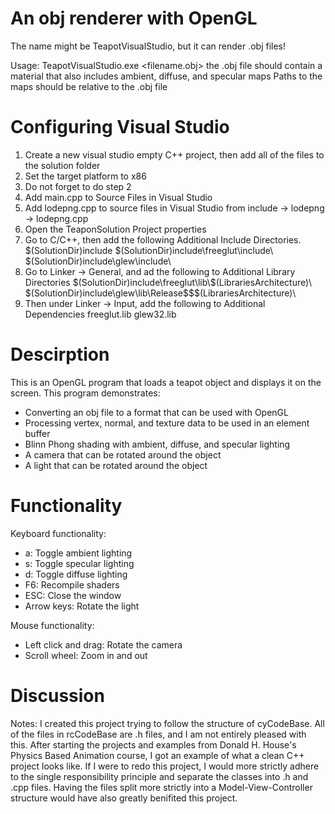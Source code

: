 # An obj renderer with OpenGL
The name might be TeapotVisualStudio, but it can render .obj files!

Usage:
  TeapotVisualStudio.exe <filename.obj>
  the .obj file should contain a material that also includes ambient, diffuse, and specular maps
  Paths to the maps should be relative to the .obj file

# Configuring Visual Studio
1. Create a new visual studio empty C++ project, then add all of the files to the
   solution folder
2. Set the target platform to x86
3. Do not forget to do step 2
2. Add main.cpp to Source Files in Visual Studio
3. Add lodepng.cpp to source files in Visual Studio from
   include -> lodepng -> lodepng.cpp
4. Open the TeaponSolution Project properties
5. Go to C/C++, then add the following Additional Include Directories. 
   $\$$(SolutionDir)include
   $\$$(SolutionDir)include\freeglut\include\ 
   $\$$(SolutionDir)include\glew\include\ 
6. Go to Linker -> General, and ad the following to Additional Library Directories 
   $\$$(SolutionDir)include\freeglut\lib\\$\$$(LibrariesArchitecture)\ 
   $\$$(SolutionDir)include\glew\lib\Release\$\$$(LibrariesArchitecture)\ 
7. Then under Linker -> Input, add the following to Additional Dependencies
   freeglut.lib
   glew32.lib

# Descirption
This is an OpenGL program that loads a teapot object and displays it on the screen.
This program demonstrates:
  - Converting an obj file to a format that can be used with OpenGL
  - Processing vertex, normal, and texture data to be used in an element buffer
  - Blinn Phong shading with ambient, diffuse, and specular lighting
  - A camera that can be rotated around the object
  - A light that can be rotated around the object

# Functionality
Keyboard functionality:
  - a: Toggle ambient lighting
  - s: Toggle specular lighting
  - d: Toggle diffuse lighting
  - F6: Recompile shaders
  - ESC: Close the window
  - Arrow keys: Rotate the light

Mouse functionality:
  - Left click and drag: Rotate the camera
  - Scroll wheel: Zoom in and out

# Discussion
Notes: 
	I created this project trying to follow the structure of cyCodeBase. 
	All of the files in rcCodeBase are .h files, and I am not entirely 
	pleased with this. 
	After starting the projects and examples from Donald H. House's Physics
	Based Animation course,	I got an example of what a clean C++ project 
	looks like. If I were to redo this project, I would	more strictly adhere
	to the single responsibility principle and separate the classes into .h
	and .cpp files.	Having the files split more strictly into a Model-View-Controller
	structure would have also greatly benifited this project.
